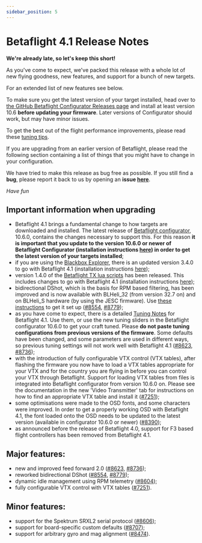 ```yaml
---
sidebar_position: 5
---
```


# Betaflight 4.1 Release Notes

**We're already late, so let's keep this short!**

As you've come to expect, we've packed this release with a whole lot of new flying goodness, new features, and support for a bunch of new targets.

For an extended list of new features see below.


To make sure you get the latest version of your target installed, head over to [the GitHub Betaflight Configurator Releases page](https://github.com/betaflight/betaflight-configurator/releases) and install at least version 10.6 **before updating your firmware**.  Later versions of Configurator should work, but may have minor issues.

To get the best out of the flight performance improvements, please read these [tuning tips](/docs/wiki/tuning/4-1-Tuning-Notes).

If you are upgrading from an earlier version of Betaflight, please read the following section containing a list of things that you might have to change in your configuration.


We have tried to make this release as bug free as possible. If you still find a **bug**, please report it back to us by opening an **issue [here](https://github.com/betaflight/betaflight/issues)**.

_Have fun_


## Important information when upgrading

- Betaflight 4.1 brings a fundamental change to how targets are downloaded and installed. The latest release of [Betaflight configurator](https://github.com/betaflight/betaflight-configurator/releases), 10.6.0, contains the changes necessary to support this. For this reason **it is important that you update to the version 10.6.0 or newer of Betaflight Configurator (installation instructions [here](https://github.com/betaflight/betaflight-configurator#installation)) in order to get the latest version of your targets installed**;
- if you are using the [Blackbox Explorer](https://github.com/betaflight/blackbox-log-viewer/releases), there is an updated version 3.4.0 to go with Betaflight 4.1 (installation instructions [here](https://github.com/betaflight/blackbox-log-viewer#installation));
- version 1.4.0 of the [Betaflight TX lua scripts](https://github.com/betaflight/betaflight-tx-lua-scripts/releases) has been released. This includes changes to go with Betaflight 4.1 (installation instructions [here](https://github.com/betaflight/betaflight-tx-lua-scripts#installing));
- bidirectional DShot, which is the basis for RPM based filtering, has been improved and is now available with BLHeli\_32 (from version 32.7 on) and on BLHeli\_S hardware (by using the JESC firmware). Use [these instructions](/docs/wiki/guides/current/DSHOT-RPM-Filtering) to get it set up ([#8554](https://github.com/betaflight/betaflight/pull/8554), [#8779](https://github.com/betaflight/betaflight/pull/8779));
- as you have come to expect, there is a detailed [Tuning Notes](/docs/wiki/tuning/4-1-Tuning-Notes) for Betaflight 4.1. Use them, or use the new tuning sliders in the Betaflight configurator 10.6.0 to get your craft tuned. Please **do not paste tuning configurations from previous versions of the firmware**. Some defaults have been changed, and some parameters are used in different ways, so previous tuning settings will not work well with Betaflight 4.1 ([#8623](https://github.com/betaflight/betaflight/pull/8623), [#8736](https://github.com/betaflight/betaflight/pull/8736));
- with the introduction of fully configurable VTX control (VTX tables), after flashing the firmware you now have to load a VTX tables appropriate for your VTX and for the country you are flying in before you can control your VTX through Betaflight. Support for loading VTX tables from files is integrated into Betaflight configurator from version 10.6.0 on. Please see the documentation in the new 'Video Transmitter' tab for instructions on how to find an appropriate VTX table and install it ([#7251](https://github.com/betaflight/betaflight/pull/7251));
- some optimisations were made to the OSD fonts, and some characters were improved. In order to get a properly working OSD with Betaflight 4.1, the font loaded onto the OSD needs to be updated to the latest version (available in configurator 10.6.0 or newer) ([#8390](https://github.com/betaflight/betaflight/pull/8390));
- as announced before the release of Betaflight 4.0, support for F3 based flight controllers has been removed from Betaflight 4.1.


## Major features:

- new and improved feed forward 2.0 ([#8623](https://github.com/betaflight/betaflight/pull/8623), [#8736](https://github.com/betaflight/betaflight/pull/8736));
- reworked bidirectional DShot ([#8554](https://github.com/betaflight/betaflight/pull/8554), [#8779](https://github.com/betaflight/betaflight/pull/8779));
- dynamic idle management using RPM telemetry ([#8604](https://github.com/betaflight/betaflight/pull/8604));
- fully configurable VTX control with VTX tables ([#7251](https://github.com/betaflight/betaflight/pull/7251)).

 
## Minor features:

- support for the Spektrum SRXL2 serial protocol ([#8606](https://github.com/betaflight/betaflight/pull/8606));
- support for board-specific custom defaults ([#8707](https://github.com/betaflight/betaflight/pull/8707));
- support for arbitrary gyro and mag alignment ([#8474](https://github.com/betaflight/betaflight/pull/8474)).
